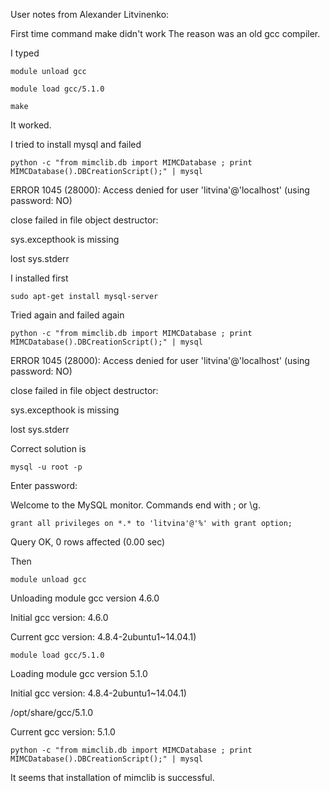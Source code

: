 User notes from Alexander Litvinenko:

First time command make didn't work The reason was an old gcc compiler. 

I typed

`module unload gcc`

`module load gcc/5.1.0`

`make`

It worked.

I tried to install mysql and failed

`python -c "from mimclib.db import MIMCDatabase ; print MIMCDatabase().DBCreationScript();" | mysql`

ERROR 1045 (28000): Access denied for user 'litvina'@'localhost' (using password: NO)

close failed in file object destructor:

sys.excepthook is missing

lost sys.stderr

I installed first

`sudo apt-get install mysql-server`

Tried again and failed again

`python -c "from mimclib.db import MIMCDatabase ; print MIMCDatabase().DBCreationScript();" | mysql`

ERROR 1045 (28000): Access denied for user 'litvina'@'localhost' (using password: NO)

close failed in file object destructor:

sys.excepthook is missing

lost sys.stderr

Correct solution is

`mysql -u root -p`

Enter password:

Welcome to the MySQL monitor.  Commands end with ; or \g.


`grant all privileges on *.* to 'litvina'@'%' with grant option;`

Query OK, 0 rows affected (0.00 sec)



Then

`module unload gcc`

Unloading module gcc version 4.6.0

Initial gcc version: 4.6.0

Current gcc version: 4.8.4-2ubuntu1~14.04.1)

`module load gcc/5.1.0`

Loading module gcc version 5.1.0

Initial gcc version: 4.8.4-2ubuntu1~14.04.1)

/opt/share/gcc/5.1.0

Current gcc version: 5.1.0

`python -c "from mimclib.db import MIMCDatabase ; print MIMCDatabase().DBCreationScript();" | mysql`

It seems that installation of mimclib is successful.

